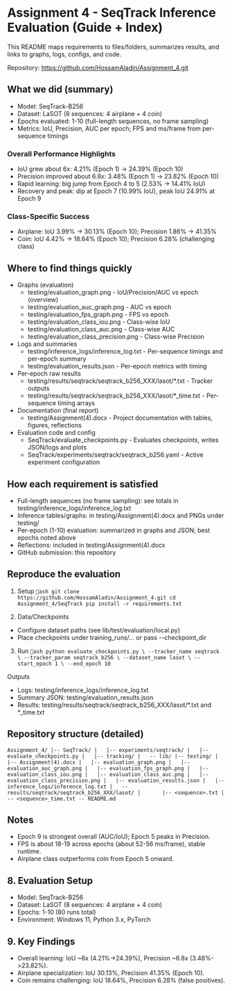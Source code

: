 ﻿# Assignment 4 - SeqTrack Inference Evaluation (Guide + Index)

This README maps requirements to files/folders, summarizes results, and links to graphs, logs, configs, and code.

Repository: https://github.com/HossamAladin/Assignment_4.git

## What we did (summary)
- Model: SeqTrack-B256
- Dataset: LaSOT (8 sequences: 4 airplane + 4 coin)
- Epochs evaluated: 1-10 (full-length sequences, no frame sampling)
- Metrics: IoU, Precision, AUC per epoch; FPS and ms/frame from per-sequence timings

### Overall Performance Highlights
- IoU grew about 6x: 4.21% (Epoch 1) -> 24.39% (Epoch 10)
- Precision improved about 6.8x: 3.48% (Epoch 1) -> 23.82% (Epoch 10)
- Rapid learning: big jump from Epoch 4 to 5 (2.53% -> 14.41% IoU)
- Recovery and peak: dip at Epoch 7 (10.99% IoU), peak IoU 24.91% at Epoch 9

### Class-Specific Success
- Airplane: IoU 3.99% -> 30.13% (Epoch 10); Precision 1.86% -> 41.35%
- Coin: IoU 4.42% -> 18.64% (Epoch 10); Precision 6.28% (challenging class)

## Where to find things quickly
- Graphs (evaluation)
  - testing/evaluation_graph.png - IoU/Precision/AUC vs epoch (overview)
  - testing/evaluation_auc_graph.png - AUC vs epoch
  - testing/evaluation_fps_graph.png - FPS vs epoch
  - testing/evaluation_class_iou.png - Class-wise IoU
  - testing/evaluation_class_auc.png - Class-wise AUC
  - testing/evaluation_class_precision.png - Class-wise Precision
- Logs and summaries
  - testing/inference_logs/inference_log.txt - Per-sequence timings and per-epoch summary
  - testing/evaluation_results.json - Per-epoch metrics with timing
- Per-epoch raw results
  - testing/results/seqtrack/seqtrack_b256_XXX/lasot/*.txt - Tracker outputs
  - testing/results/seqtrack/seqtrack_b256_XXX/lasot/*_time.txt - Per-sequence timing arrays
- Documentation (final report)
  - testing/Assignment(4).docx - Project documentation with tables, figures, reflections
- Evaluation code and config
  - SeqTrack/evaluate_checkpoints.py - Evaluates checkpoints, writes JSON/logs and plots
  - SeqTrack/experiments/seqtrack/seqtrack_b256.yaml - Active experiment configuration

## How each requirement is satisfied
- Full-length sequences (no frame sampling): see totals in testing/inference_logs/inference_log.txt
- Inference tables/graphs: in testing/Assignment(4).docx and PNGs under testing/
- Per-epoch (1-10) evaluation: summarized in graphs and JSON; best epochs noted above
- Reflections: included in testing/Assignment(4).docx
- GitHub submission: this repository

## Reproduce the evaluation

1. Setup
`ash
git clone https://github.com/HossamAladin/Assignment_4.git
cd Assignment_4/SeqTrack
pip install -r requirements.txt
`

2. Data/Checkpoints
- Configure dataset paths (see lib/test/evaluation/local.py)
- Place checkpoints under training_runs/... or pass --checkpoint_dir

3. Run
`ash
python evaluate_checkpoints.py \
  --tracker_name seqtrack \
  --tracker_param seqtrack_b256 \
  --dataset_name lasot \
  --start_epoch 1 \
  --end_epoch 10
`

Outputs
- Logs: testing/inference_logs/inference_log.txt
- Summary JSON: testing/evaluation_results.json
- Results: testing/results/seqtrack/seqtrack_b256_XXX/lasot/*.txt and *_time.txt

## Repository structure (detailed)
`
Assignment_4/
|-- SeqTrack/
|   |-- experiments/seqtrack/
|   |-- evaluate_checkpoints.py
|   |-- tracking/
|   -- lib/
|-- testing/
|   |-- Assignment(4).docx
|   |-- evaluation_graph.png
|   |-- evaluation_auc_graph.png
|   |-- evaluation_fps_graph.png
|   |-- evaluation_class_iou.png
|   |-- evaluation_class_auc.png
|   |-- evaluation_class_precision.png
|   |-- evaluation_results.json
|   |-- inference_logs/inference_log.txt
|   -- results/seqtrack/seqtrack_b256_XXX/lasot/
|       |-- <sequence>.txt
|       -- <sequence>_time.txt
-- README.md
`

## Notes
- Epoch 9 is strongest overall (AUC/IoU); Epoch 5 peaks in Precision.
- FPS is about 18-19 across epochs (about 52-56 ms/frame), stable runtime.
- Airplane class outperforms coin from Epoch 5 onward.

## 8. Evaluation Setup
- Model: SeqTrack-B256
- Dataset: LaSOT (8 sequences: 4 airplane + 4 coin)
- Epochs: 1-10 (80 runs total)
- Environment: Windows 11, Python 3.x, PyTorch

## 9. Key Findings
- Overall learning: IoU ~6x (4.21%->24.39%), Precision ~6.8x (3.48%->23.82%).
- Airplane specialization: IoU 30.13%, Precision 41.35% (Epoch 10).
- Coin remains challenging: IoU 18.64%, Precision 6.28% (false positives).
